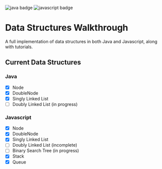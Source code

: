 ![java badge](https://img.shields.io/badge/java-untested-orange.svg)
![javascript badge](https://img.shields.io/badge/javascript-untested-orange.svg)

# Data Structures Walkthrough

A full implementation of data structures in both Java and Javascript, along with tutorials.

## Current Data Structures

### Java

- [x] Node
- [x] DoubleNode
- [x] Singly Linked List
- [ ] Doubly Linked List (in progress)

### Javascript

- [x] Node
- [x] DoubleNode
- [x] Singly Linked List
- [ ] Doubly Linked List (incomplete)
- [ ] Binary Search Tree (in progress)
- [x] Stack
- [x] Queue
